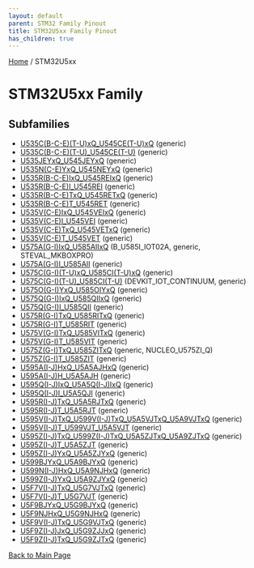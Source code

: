 ```yaml
---
layout: default
parent: STM32 Family Pinout
title: STM32U5xx Family Pinout
has_children: true
---
```


[Home](../index.md) / STM32U5xx

# STM32U5xx Family

## Subfamilies

- [U535C(B-C-E)(T-U)xQ_U545CE(T-U)xQ](U535C(B-C-E)(T-U)xQ_U545CE(T-U)xQ/pinout.md) (generic)
- [U535C(B-C-E)(T-U)_U545CE(T-U)](U535C(B-C-E)(T-U)_U545CE(T-U)/pinout.md) (generic)
- [U535JEYxQ_U545JEYxQ](U535JEYxQ_U545JEYxQ/pinout.md) (generic)
- [U535N(C-E)YxQ_U545NEYxQ](U535N(C-E)YxQ_U545NEYxQ/pinout.md) (generic)
- [U535R(B-C-E)IxQ_U545REIxQ](U535R(B-C-E)IxQ_U545REIxQ/pinout.md) (generic)
- [U535R(B-C-E)I_U545REI](U535R(B-C-E)I_U545REI/pinout.md) (generic)
- [U535R(B-C-E)TxQ_U545RETxQ](U535R(B-C-E)TxQ_U545RETxQ/pinout.md) (generic)
- [U535R(B-C-E)T_U545RET](U535R(B-C-E)T_U545RET/pinout.md) (generic)
- [U535V(C-E)IxQ_U545VEIxQ](U535V(C-E)IxQ_U545VEIxQ/pinout.md) (generic)
- [U535V(C-E)I_U545VEI](U535V(C-E)I_U545VEI/pinout.md) (generic)
- [U535V(C-E)TxQ_U545VETxQ](U535V(C-E)TxQ_U545VETxQ/pinout.md) (generic)
- [U535V(C-E)T_U545VET](U535V(C-E)T_U545VET/pinout.md) (generic)
- [U575A(G-I)IxQ_U585AIIxQ](U575A(G-I)IxQ_U585AIIxQ/pinout.md) (B_U585I_IOT02A, generic, STEVAL_MKBOXPRO)
- [U575A(G-I)I_U585AII](U575A(G-I)I_U585AII/pinout.md) (generic)
- [U575C(G-I)(T-U)xQ_U585CI(T-U)xQ](U575C(G-I)(T-U)xQ_U585CI(T-U)xQ/pinout.md) (generic)
- [U575C(G-I)(T-U)_U585CI(T-U)](U575C(G-I)(T-U)_U585CI(T-U)/pinout.md) (DEVKIT_IOT_CONTINUUM, generic)
- [U575O(G-I)YxQ_U585OIYxQ](U575O(G-I)YxQ_U585OIYxQ/pinout.md) (generic)
- [U575Q(G-I)IxQ_U585QIIxQ](U575Q(G-I)IxQ_U585QIIxQ/pinout.md) (generic)
- [U575Q(G-I)I_U585QII](U575Q(G-I)I_U585QII/pinout.md) (generic)
- [U575R(G-I)TxQ_U585RITxQ](U575R(G-I)TxQ_U585RITxQ/pinout.md) (generic)
- [U575R(G-I)T_U585RIT](U575R(G-I)T_U585RIT/pinout.md) (generic)
- [U575V(G-I)TxQ_U585VITxQ](U575V(G-I)TxQ_U585VITxQ/pinout.md) (generic)
- [U575V(G-I)T_U585VIT](U575V(G-I)T_U585VIT/pinout.md) (generic)
- [U575Z(G-I)TxQ_U585ZITxQ](U575Z(G-I)TxQ_U585ZITxQ/pinout.md) (generic, NUCLEO_U575ZI_Q)
- [U575Z(G-I)T_U585ZIT](U575Z(G-I)T_U585ZIT/pinout.md) (generic)
- [U595A(I-J)HxQ_U5A5AJHxQ](U595A(I-J)HxQ_U5A5AJHxQ/pinout.md) (generic)
- [U595A(I-J)H_U5A5AJH](U595A(I-J)H_U5A5AJH/pinout.md) (generic)
- [U595Q(I-J)IxQ_U5A5Q(I-J)IxQ](U595Q(I-J)IxQ_U5A5Q(I-J)IxQ/pinout.md) (generic)
- [U595Q(I-J)I_U5A5QJI](U595Q(I-J)I_U5A5QJI/pinout.md) (generic)
- [U595R(I-J)TxQ_U5A5RJTxQ](U595R(I-J)TxQ_U5A5RJTxQ/pinout.md) (generic)
- [U595R(I-J)T_U5A5RJT](U595R(I-J)T_U5A5RJT/pinout.md) (generic)
- [U595V(I-J)TxQ_U599V(I-J)TxQ_U5A5VJTxQ_U5A9VJTxQ](U595V(I-J)TxQ_U599V(I-J)TxQ_U5A5VJTxQ_U5A9VJTxQ/pinout.md) (generic)
- [U595V(I-J)T_U599VJT_U5A5VJT](U595V(I-J)T_U599VJT_U5A5VJT/pinout.md) (generic)
- [U595Z(I-J)TxQ_U599Z(I-J)TxQ_U5A5ZJTxQ_U5A9ZJTxQ](U595Z(I-J)TxQ_U599Z(I-J)TxQ_U5A5ZJTxQ_U5A9ZJTxQ/pinout.md) (generic)
- [U595Z(I-J)T_U5A5ZJT](U595Z(I-J)T_U5A5ZJT/pinout.md) (generic)
- [U595Z(I-J)YxQ_U5A5ZJYxQ](U595Z(I-J)YxQ_U5A5ZJYxQ/pinout.md) (generic)
- [U599BJYxQ_U5A9BJYxQ](U599BJYxQ_U5A9BJYxQ/pinout.md) (generic)
- [U599N(I-J)HxQ_U5A9NJHxQ](U599N(I-J)HxQ_U5A9NJHxQ/pinout.md) (generic)
- [U599Z(I-J)YxQ_U5A9ZJYxQ](U599Z(I-J)YxQ_U5A9ZJYxQ/pinout.md) (generic)
- [U5F7V(I-J)TxQ_U5G7VJTxQ](U5F7V(I-J)TxQ_U5G7VJTxQ/pinout.md) (generic)
- [U5F7V(I-J)T_U5G7VJT](U5F7V(I-J)T_U5G7VJT/pinout.md) (generic)
- [U5F9BJYxQ_U5G9BJYxQ](U5F9BJYxQ_U5G9BJYxQ/pinout.md) (generic)
- [U5F9NJHxQ_U5G9NJHxQ](U5F9NJHxQ_U5G9NJHxQ/pinout.md) (generic)
- [U5F9V(I-J)TxQ_U5G9VJTxQ](U5F9V(I-J)TxQ_U5G9VJTxQ/pinout.md) (generic)
- [U5F9Z(I-J)JxQ_U5G9ZJJxQ](U5F9Z(I-J)JxQ_U5G9ZJJxQ/pinout.md) (generic)
- [U5F9Z(I-J)TxQ_U5G9ZJTxQ](U5F9Z(I-J)TxQ_U5G9ZJTxQ/pinout.md) (generic)


[Back to Main Page](../index.md)